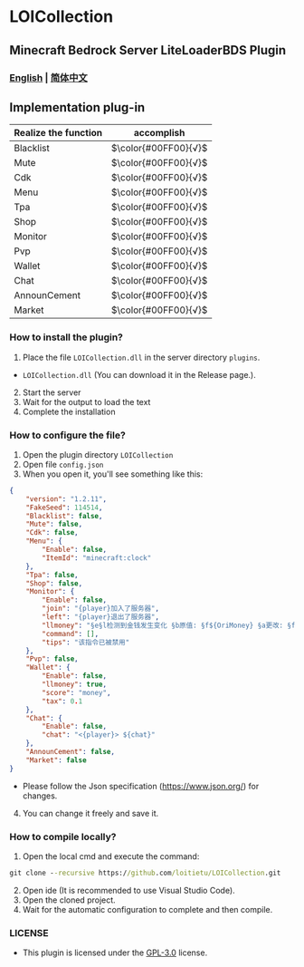 # LOICollection
## Minecraft Bedrock Server LiteLoaderBDS Plugin

### [English](README.md) | [简体中文](README.zh.md)

## Implementation plug-in
Realize the function | accomplish
--- | :---:
Blacklist | $\color{#00FF00}{√}$
Mute | $\color{#00FF00}{√}$
Cdk | $\color{#00FF00}{√}$
Menu | $\color{#00FF00}{√}$
Tpa | $\color{#00FF00}{√}$
Shop | $\color{#00FF00}{√}$
Monitor | $\color{#00FF00}{√}$
Pvp | $\color{#00FF00}{√}$
Wallet | $\color{#00FF00}{√}$
Chat | $\color{#00FF00}{√}$
AnnounCement | $\color{#00FF00}{√}$
Market | $\color{#00FF00}{√}$

### How to install the plugin?
1. Place the file `LOICollection.dll` in the server directory `plugins`.
- `LOICollection.dll` (You can download it in the Release page.).
2. Start the server
3. Wait for the output to load the text
4. Complete the installation

### How to configure the file?
1. Open the plugin directory `LOICollection`
2. Open file `config.json`
3. When you open it, you'll see something like this:
```json
{
    "version": "1.2.11",
    "FakeSeed": 114514,
    "Blacklist": false,
    "Mute": false, 
    "Cdk": false,
    "Menu": {
        "Enable": false,
        "ItemId": "minecraft:clock" 
    },
    "Tpa": false,
    "Shop": false,
    "Monitor": {
        "Enable": false,
        "join": "{player}加入了服务器",
        "left": "{player}退出了服务器",
        "llmoney": "§e§l检测到金钱发生变化 §b原值: §f${OriMoney} §a更改: §f${SetMoney} §e现值: §f${GetMoney}",
        "command": [],
        "tips": "该指令已被禁用" 
    },
    "Pvp": false,
    "Wallet": {
        "Enable": false,
        "llmoney": true,
        "score": "money",
        "tax": 0.1 
    },
    "Chat": {
        "Enable": false,
        "chat": "<{player}> ${chat}"
    },
    "AnnounCement": false,
    "Market": false
}
```
- Please follow the Json specification (https://www.json.org/) for changes.
4. You can change it freely and save it.

### How to compile locally?
1. Open the local cmd and execute the command:
```cmd
git clone --recursive https://github.com/loitietu/LOICollection.git
```
2. Open ide (It is recommended to use Visual Studio Code).
3. Open the cloned project.
4. Wait for the automatic configuration to complete and then compile.


### LICENSE
- This plugin is licensed under the [GPL-3.0](LICENSE) license.